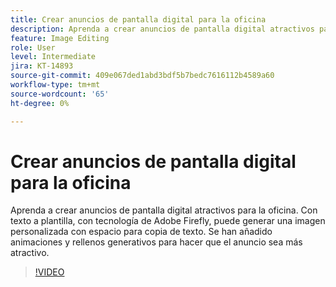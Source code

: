 ```yaml
---
title: Crear anuncios de pantalla digital para la oficina
description: Aprenda a crear anuncios de pantalla digital atractivos para la oficina
feature: Image Editing
role: User
level: Intermediate
jira: KT-14893
source-git-commit: 409e067ded1abd3bdf5b7bedc7616112b4589a60
workflow-type: tm+mt
source-wordcount: '65'
ht-degree: 0%

---
```


# Crear anuncios de pantalla digital para la oficina

Aprenda a crear anuncios de pantalla digital atractivos para la oficina. Con texto a plantilla, con tecnología de Adobe Firefly, puede generar una imagen personalizada con espacio para copia de texto. Se han añadido animaciones y rellenos generativos para hacer que el anuncio sea más atractivo.

>[!VIDEO](https://video.tv.adobe.com/v/3427119?quality=12&learn=on&hidetitle=true)
